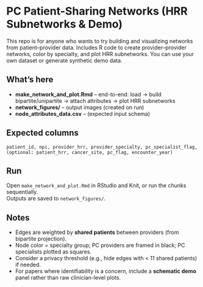 # PC Patient-Sharing Networks (HRR Subnetworks & Demo)
This repo is for anyone who wants to try building and visualizing networks from patient–provider data. Includes R code to create provider–provider networks, color by specialty, and plot HRR subnetworks. You can use your own dataset or generate synthetic demo data.

## What’s here
- **make_network_and_plot.Rmd** – end-to-end: load → build bipartite/unipartite → attach attributes → plot HRR subnetworks
- **network_figures/** – output images (created on run)
- **node_attributes_data.csv** – (expected input schema)

## Expected columns
`patient_id, npi, provider_hrr, provider_specialty, pc_specialist_flag, (optional: patient_hrr, cancer_site, pc_flag, encounter_year)`

## Run
Open `make_network_and_plot.Rmd` in RStudio and Knit, or run the chunks sequentially.  
Outputs are saved to `network_figures/`.

## Notes
- Edges are weighted by **shared patients** between providers (from bipartite projection).
- Node color = specialty group; PC providers are framed in black; PC specialists plotted as squares.
- Consider a privacy threshold (e.g., hide edges with < 11 shared patients) if needed.
- For papers where identifiability is a concern, include a **schematic demo** panel rather than raw clinician-level plots.
